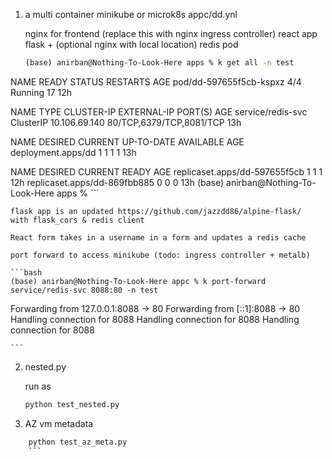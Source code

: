 1. a multi container minikube or microk8s 
    appc/dd.ynl

    nginx for frontend (replace this with nginx ingress controller)
    react app
    flask + (optional nginx with local location)
    redis pod 

    ```bash
    (base) anirban@Nothing-To-Look-Here apps % k get all -n test
NAME                      READY   STATUS    RESTARTS   AGE
pod/dd-597655f5cb-kspxz   4/4     Running   17         12h

NAME                TYPE        CLUSTER-IP      EXTERNAL-IP   PORT(S)                    AGE
service/redis-svc   ClusterIP   10.106.69.140   <none>        80/TCP,6379/TCP,8081/TCP   13h

NAME                 DESIRED   CURRENT   UP-TO-DATE   AVAILABLE   AGE
deployment.apps/dd   1         1         1            1           13h

NAME                            DESIRED   CURRENT   READY   AGE
replicaset.apps/dd-597655f5cb   1         1         1       12h
replicaset.apps/dd-869fbb885    0         0         0       13h
(base) anirban@Nothing-To-Look-Here apps % 
    ```

    flask app is an updated https://github.com/jazzdd86/alpine-flask/
    with flask_cors & redis client
    
    React form takes in a username in a form and updates a redis cache

    port forward to access minikube (todo: ingress controller + metalb)

    ```bash
    (base) anirban@Nothing-To-Look-Here appc % k port-forward service/redis-svc 8088:80 -n test
Forwarding from 127.0.0.1:8088 -> 80
Forwarding from [::1]:8088 -> 80
Handling connection for 8088
Handling connection for 8088
Handling connection for 8088

    ```

2. nested.py

    run as 

    ```bash
    python test_nested.py
    ```

3. AZ vm metadata

```bash
    python test_az_meta.py
    ```